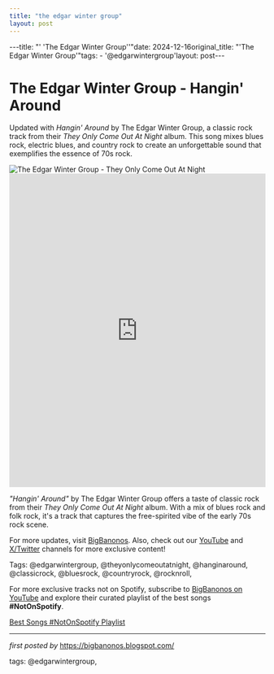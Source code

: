 ```yaml
---
title: "the edgar winter group"
layout: post
---
```

---title: "' 'The Edgar Winter Group''"date: 2024-12-16original_title: "'The Edgar Winter Group'"tags:  - '@edgarwintergroup'layout: post---<!-- Title of the Post --><h1 >The Edgar Winter Group - Hangin' Around</h1> <!-- Introductory Text --><p >Updated with *Hangin' Around* by The Edgar Winter Group, a classic rock track from their *They Only Come Out At Night* album. This song mixes blues rock, electric blues, and country rock to create an unforgettable sound that exemplifies the essence of 70s rock.</p> <!-- Featured Image --><div > <img src="https://i.discogs.com/P5oYgS3dBq_MUjj0xJcO-tOLea7ljB-aS11peyTpth8/rs:fit/g:sm/q:90/h:600/w:600/czM6Ly9kaXNjb2dz/LWRhdGFiYXNlLWlt/YWdlcy9SLTQ2MzU2/OTQtMTY3NzcwNDI5/OS05OTc5LmpwZWc.jpeg" alt="The Edgar Winter Group - They Only Come Out At Night" /></div> <!-- YouTube Video Embed --><div > <iframe width="100%" height="617" src="https://www.youtube.com/embed/bEVqTWeMG2o" title="Hangin' Around" frameborder="0" allow="accelerometer; autoplay; clipboard-write; encrypted-media; gyroscope; picture-in-picture; web-share" referrerpolicy="strict-origin-when-cross-origin" allowfullscreen></iframe></div> <!-- Song Information --><div > <p><em>"Hangin' Around"</em> by The Edgar Winter Group offers a taste of classic rock from their *They Only Come Out At Night* album. With a mix of blues rock and folk rock, it's a track that captures the free-spirited vibe of the early 70s rock scene.</p></div> <!-- Footer Links --><div > <p>For more updates, visit <a href="https://bigbanonos.blogspot.com/" target="_blank">BigBanonos</a>. Also, check out our <a href="https://www.youtube.com/@BigBanonos" target="_blank">YouTube</a> and <a href="https://x.com/bigbanonos" target="_blank">X/Twitter</a> channels for more exclusive content!</p></div> <!-- Tags --><p >Tags: @edgarwintergroup, @theyonlycomeoutatnight, @hanginaround, @classicrock, @bluesrock, @countryrock, @rocknroll,</p><!--Subscribe and Playlist Links--><div>    <p>For more exclusive tracks not on Spotify, subscribe to <a href="https://www.youtube.com/@BigBanonos" target="_blank">BigBanonos on YouTube</a> and explore their curated playlist of the best songs <strong>#NotOnSpotify</strong>.</p>    <p><a href="https://www.youtube.com/playlist?list=PLtuNtuTatqI0kFahUCbtbfenC_ET5O_tr" target="_blank">Best Songs #NotOnSpotify Playlist<br /></a></p></div><hr /><p><em>first posted by</em> <a href="https://bigbanonos.blogspot.com/" rel="noopener" target="_new">https://bigbanonos.blogspot.com/</a></p><p>tags: @edgarwintergroup,</p>